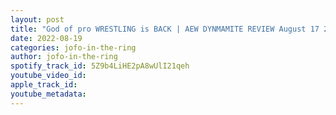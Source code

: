 ```yaml
---
layout: post
title: "God of pro WRESTLING is BACK | AEW DYNMAMITE REVIEW August 17 2022"
date: 2022-08-19
categories: jofo-in-the-ring
author: jofo-in-the-ring
spotify_track_id: 5Z9b4LiHE2pA8wUlI21qeh
youtube_video_id: 
apple_track_id: 
youtube_metadata: 
---
```

